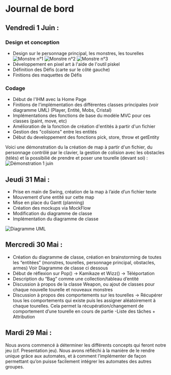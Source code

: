 # Journal de bord

## Vendredi 1 Juin :


### Design et conception
- Design sur le personnage principal, les monstres, les tourelles  
![Monstre n°1](https://piskel-imgstore-b.appspot.com/img/612a3ce3-65a4-11e8-b96a-f7f0e10bc042.gif)
![Monstre n°2](https://piskel-imgstore-b.appspot.com/img/b46e6b14-65a4-11e8-852c-f7f0e10bc042.gif)
![Monstre n°3](https://piskel-imgstore-b.appspot.com/img/f53313e8-65a4-11e8-b852-f7f0e10bc042.gif)  
- Développement en pixel art à l'aide de l'outil piskel
- Définition des Défis (carte sur le côté gauche)
- Finitions des maquettes de Défis


### Codage
- Début de l'IHM avec la Home Page
- Finitions de l'implémentation des différentes classes principales (voir diagramme UML) (Player, Entité, Mobs, Cristal)
- Implémentations des fonctions de base du modèle MVC pour ces classes (paint, move, etc)
- Amélioration de la fonction de création d'entités à partir d'un fichier
- Gestion des "colisions" entre les entités
- Début du developpement des fonctions pick, store, throw et getEntity

Voici une démonstration  du la création de map à partir d'un fichier, du personnage contrôlé par le clavier, la gestion de colision avec les obstacles (télés) et la possibilié de prendre et poser une tourelle (devant soi) :  
![Démonstration 1 juin](https://media.giphy.com/media/1qdONHokwpG59VLy40/giphy.gif)



## Jeudi 31 Mai :

- Prise en main de Swing, création de la map à l’aide d’un fichier texte
- Mouvement d’une entité sur cette map
- Mise en place du Gantt (planning)
- Création des mockups via MockFlow
- Modification du diagramme de classe
- Implémentation du diagramme de classe

![Diagramme UML](https://image.ibb.co/eFeXHd/PLA_UML.png)

## Mercredi 30 Mai :

- Création du diagramme de classe, création en brainstorming de toutes les  “entitées” (monstres, tourelles, personnage principal, obstacles,  armes) Voir Diagramme de classe ci dessous
- Début de réflexion sur Pop() -> Kamikaze et Wizz() -> Téléportation
- Description du “Bag” comme une collection/tableau d’entité
- Discussion à propos de la classe Weapon, ou ajout de classes pour chaque nouvelle tourelle et nouveaux monstres
- Discussion à propos des comportements sur les tourelles -> Récupérer tous les comportements qui existe puis les assigner aléatoirement à chaque tourelles. Cela permet la récupération/changement de comportement d’une tourelle en cours de partie
-Liste des tâches + Attribution

## Mardi 29 Mai :

Nous avons commencé à déterminer les différents concepts qui feront notre jeu (cf. Presentation jeu). Nous avons réfléchi à la manière de le rendre unique grâce aux automates, et à comment l’implémenter de façon permettant qu’on puisse facilement intégrer les automates des autres groupes.
